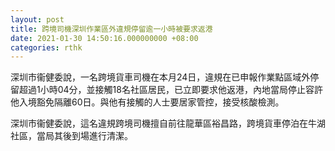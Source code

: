 ```yaml
---
layout: post
title: 跨境司機深圳作業區外違規停留逾一小時被要求返港
date: 2021-01-30 14:50:16.000000000 +08:00
categories: rthk
---
```


深圳市衞健委說，一名跨境貨車司機在本月24日，違規在已申報作業點區域外停留超過1小時04分，並接觸18名社區居民，已立即要求他返港，內地當局停止容許他入境豁免隔離60日。與他有接觸的人士要居家管控，接受核酸檢測。

深圳市衞健委說，這名違規跨境司機擅自前往龍華區裕昌路，跨境貨車停泊在牛湖社區，當局其後到場進行清潔。
